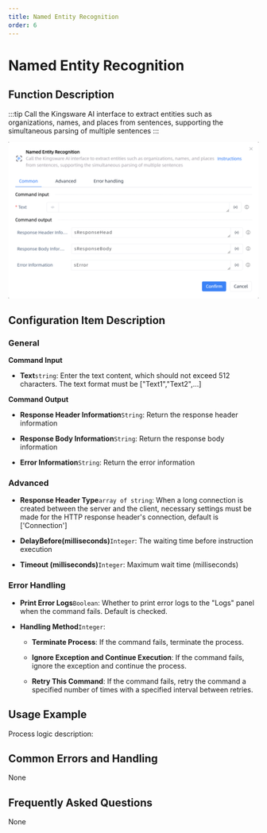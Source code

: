 ```yaml
---
title: Named Entity Recognition
order: 6
---
```


# Named Entity Recognition

## Function Description

:::tip 
Call the Kingsware AI interface to extract entities such as organizations, names, and places from sentences, supporting the simultaneous parsing of multiple sentences
:::

![Named Entity Recognition](../../../assets/Named%20Entity%20Recognition_command.png)

## Configuration Item Description

### General

**Command Input**

- **Text**`string`: Enter the text content, which should not exceed 512 characters. The text format must be ["Text1","Text2",...]


**Command Output**

- **Response Header Information**`String`: Return the response header information

- **Response Body Information**`String`: Return the response body information

- **Error Information**`String`: Return the error information

### Advanced

- **Response Header Type**`array of string`: When a long connection is created between the server and the client, necessary settings must be made for the HTTP response header's connection, default is ['Connection']

- **DelayBefore(milliseconds)**`Integer`: The waiting time before instruction execution

- **Timeout (milliseconds)**`Integer`: Maximum wait time (milliseconds)

### Error Handling

- **Print Error Logs**`Boolean`: Whether to print error logs to the "Logs" panel when the command fails. Default is checked. 

- **Handling Method**`Integer`:

    - **Terminate Process**: If the command fails, terminate the process.

    - **Ignore Exception and Continue Execution**: If the command fails, ignore the exception and continue the process.

    - **Retry This Command**: If the command fails, retry the command a specified number of times with a specified interval between retries.

## Usage Example

Process logic description:

## Common Errors and Handling

None

## Frequently Asked Questions

None

